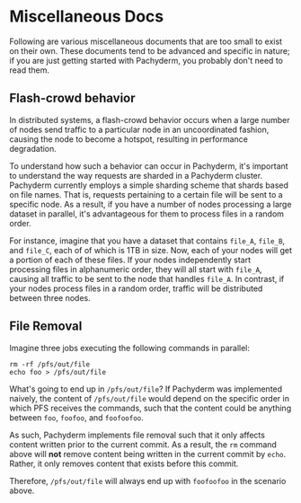 # Miscellaneous Docs

Following are various miscellaneous documents that are too small to exist on their own.  These documents tend to be advanced and specific in nature; if you are just getting started with Pachyderm, you probably don't need to read them.

## Flash-crowd behavior

In distributed systems, a flash-crowd behavior occurs when a large number of nodes send traffic to a particular node in an uncoordinated fashion, causing the node to become a hotspot, resulting in performance degradation.

To understand how such a behavior can occur in Pachyderm, it's important to understand the way requests are sharded in a Pachyderm cluster.  Pachyderm currently employs a simple sharding scheme that shards based on file names.  That is, requests pertaining to a certain file will be sent to a specific node.  As a result, if you have a number of nodes processing a large dataset in parallel, it's advantageous for them to process files in a random order.

For instance, imagine that you have a dataset that contains `file_A`, `file_B`, and `file_C`, each of of which is 1TB in size.  Now, each of your nodes will get a portion of each of these files.  If your nodes independently start processing files in alphanumeric order, they will all start with `file_A`, causing all traffic to be sent to the node that handles `file_A`.  In contrast, if your nodes process files in a random order, traffic will be distributed between three nodes.

## File Removal

Imagine three jobs executing the following commands in parallel:

```shell
rm -rf /pfs/out/file
echo foo > /pfs/out/file
```

What's going to end up in `/pfs/out/file`?  If Pachyderm was implemented naively, the content of `/pfs/out/file` would depend on the specific order in which PFS receives the commands, such that the content could be anything between `foo`, `foofoo`, and `foofoofoo`.

As such, Pachyderm implements file removal such that it only affects content written prior to the current commit.  As a result, the `rm` command above will **not** remove content being written in the current commit by `echo`.  Rather, it only removes content that exists before this commit.

Therefore, `/pfs/out/file` will always end up with `foofoofoo` in the scenario above.

